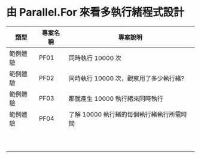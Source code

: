 # 由 Parallel.For 來看多執行緒程式設計

|類型|專案名稱|專案說明|
|-|-|-|
|範例體驗|PF01|同時執行 10000 次|
|範例體驗|PF02|同時執行 10000 次，觀察用了多少執行緒?|
|範例體驗|PF03|那就產生 10000 執行緒來同時執行|
|範例體驗|PF04|了解 10000 執行緒的每個執行緒執行所需時間|
||||
||||
||||
||||
||||
||||
||||
||||
||||
||||


